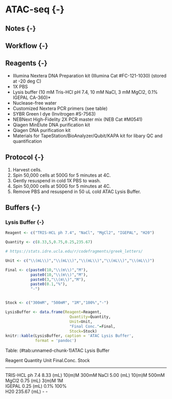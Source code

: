 # ATAC-seq {-}

## Notes {-}

## Workflow {-}

## Reagents {-}

* Illumina Nextera DNA Preparation kit (Illumina Cat #FC-121-1030) (stored at -20 deg C)
* 1X PBS
* Lysis buffer (10 mM Tris-HCl pH 7.4, 10 mM NaCl, 3 mM MgCl2, 0.1% IGEPAL CA-360)*
* Nuclease-free water
* Customized Nextera PCR primers (see table)
* SYBR Green I dye (Invitrogen #S-7563)
* NEBNext High-Fidelity 2X PCR master mix (NEB Cat #M0541)
* Qiagen MinElute DNA purification kit
* Qiagen DNA purification kit
* Materials for TapeStation/BioAnalyzer/Qubit/KAPA kit for libary QC and quantification

## Protocol {-}

1. Harvest cells.
2. Spin 50,000 cells at 500G for 5 minutes at 4C.
3. Gently resuspend in cold 1X PBS to wash.
4. Spin 50,000 cells at 500G for 5 minutes at 4C.
5. Remove PBS and resuspend in 50 uL cold ATAC Lysis Buffer.
 
## Buffers {-}

### Lysis Buffer {-}


```r
Reagent <- c("TRIS-HCL ph 7.4", "NaCl", "MgCl2", "IGEPAL", "H20")

Quantity <- c(8.33,5,0.75,0.25,235.67)

# https://stats.idre.ucla.edu/r/codefragments/greek_letters/

Unit <- c("\\(mL\\)","\\(mL\\)","\\(mL\\)","\\(mL\\)","\\(mL\\)")

Final <- c(paste0(10,"\\(m\\)","M"),
           paste0(10,"\\(m\\)","M"),
           paste0(3,"\\(m\\)","M"),
           paste0(0.1,"%"),
           "-")


Stock <- c("300mM", "500mM", "1M","100%","-")

LysisBuffer <- data.frame(Reagent=Reagent,
                            Quantity=Quantity,
                            Unit=Unit,
                            "Final Conc."=Final,
                            Stock=Stock)
knitr::kable(LysisBuffer, caption = 'ATAC Lysis Buffer',
             format = 'pandoc')
```



Table: (\#tab:unnamed-chunk-1)ATAC Lysis Buffer

Reagent            Quantity  Unit     Final.Conc.   Stock 
----------------  ---------  -------  ------------  ------
TRIS-HCL ph 7.4        8.33  \(mL\)   10\(m\)M      300mM 
NaCl                   5.00  \(mL\)   10\(m\)M      500mM 
MgCl2                  0.75  \(mL\)   3\(m\)M       1M    
IGEPAL                 0.25  \(mL\)   0.1%          100%  
H20                  235.67  \(mL\)   -             -     
